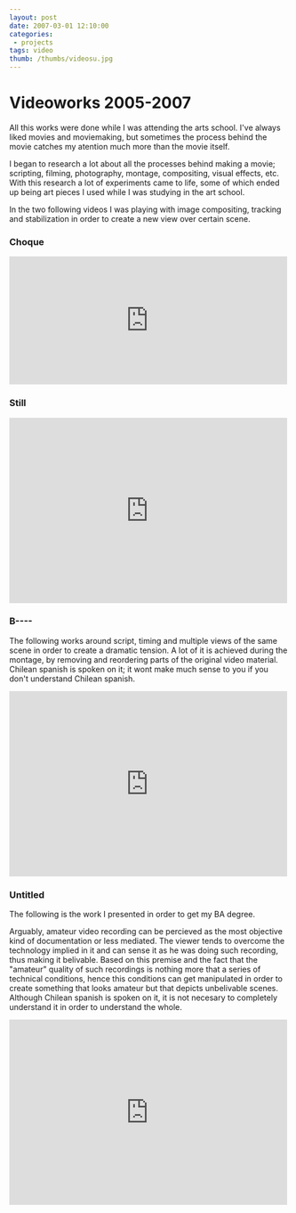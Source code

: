 ```yaml
---
layout: post
date: 2007-03-01 12:10:00
categories:
 - projects
tags: video
thumb: /thumbs/videosu.jpg
---
```

# Videoworks 2005-2007

All this works were done while I was attending the arts school.
I've always liked movies and moviemaking, but sometimes the process behind the movie catches my atention much more than the movie itself. 

I began to research a lot about all the processes behind making a movie; scripting, filming, photography, montage, compositing, visual effects, etc.
With this research a lot of experiments came to life, some of which ended up being art pieces I used while I was studying in the art school.

In the two following videos I was playing with image compositing, tracking and stabilization in order to create a new view over certain scene.

### Choque

<iframe src="https://player.vimeo.com/video/1218997?byline=0&portrait=0" width="500" height="230" frameborder="0" webkitallowfullscreen mozallowfullscreen allowfullscreen></iframe>

### Still

<iframe src="https://player.vimeo.com/video/1221671?byline=0&portrait=0" width="500" height="333" frameborder="0" webkitallowfullscreen mozallowfullscreen allowfullscreen></iframe>

### B----

The following works around script, timing and multiple views of the same scene in order to create a dramatic tension. A lot of it is achieved during the montage, by removing and reordering parts of the original video material. 
Chilean spanish is spoken on it; it wont make much sense to you if you don't understand Chilean spanish.

<iframe src="https://player.vimeo.com/video/2372246?byline=0&portrait=0" width="500" height="333" frameborder="0" webkitallowfullscreen mozallowfullscreen allowfullscreen></iframe>

### Untitled
The following is the work I presented in order to get my BA degree.

Arguably, amateur video recording can be percieved as the most objective kind of documentation or less mediated. The viewer tends to overcome the technology implied in it and can sense it as he was doing such recording, thus making it belivable. Based on this premise and the fact that the "amateur" quality of such recordings is nothing more that a series of technical conditions, hence this conditions can get manipulated in order to create something that looks amateur but that depicts unbelivable scenes.
Although Chilean spanish is spoken on it, it is not necesary to completely understand it in order to understand the whole.
    
<iframe src="https://player.vimeo.com/video/2373013?byline=0&portrait=0" width="500" height="333" frameborder="0" webkitallowfullscreen mozallowfullscreen allowfullscreen></iframe>